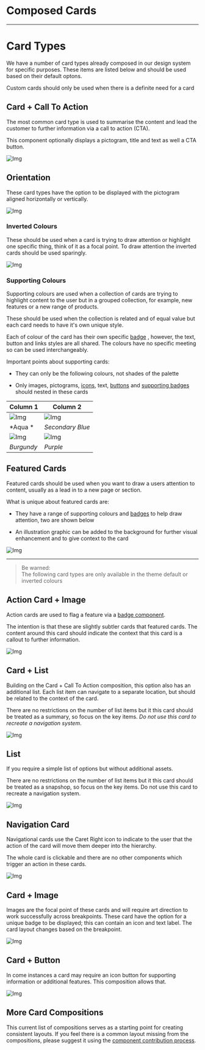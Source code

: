 
# Composed Cards

---

# Card Types

We have a number of card types already composed in our design system for specific purposes. These items are listed below and should be used based on their default optons.

Custom cards should only be used when there is a definite need for a card

## Card + Call To Action

The most common card type is used to summarise the content and lead the customer to further information via a call to action (CTA).

This component optionally displays a pictogram, title and text as well a CTA button.

![Img](https://studio-assets.supernova.io/design-systems/16150/58920837-aa48-460a-8261-9570bf9670b2.jpg?Expires=1980201600&Policy=eyJTdGF0ZW1lbnQiOlt7IlJlc291cmNlIjoiaHR0cHM6Ly9zdHVkaW8tYXNzZXRzLnN1cGVybm92YS5pby9kZXNpZ24tc3lzdGVtcy8xNjE1MC81ODkyMDgzNy1hYTQ4LTQ2MGEtODI2MS05NTcwYmY5NjcwYjIuanBnIiwiQ29uZGl0aW9uIjp7IkRhdGVMZXNzVGhhbiI6eyJBV1M6RXBvY2hUaW1lIjoxOTgwMjAxNjAwfX19XX0_&Signature=Ji9vzVBjEGtxrToSUkjhnjvemkRAYZSEw15wGm9uVdBhByU8qTeGc6HoLv0Jr1IaCPmaCMqN6m5U9mhysUTUsKalXoQjEl951Vx8rgwJexvzsVcpKSiXcF7lLvB7ZHoGzsu0h~LuoNEhgg-yLC1ZkSwwKQ90xgOD59pBY2mAZgYtE17qGu6DCtxSVh3agdEkeihVNPwJkqQj2cDa9F8WOy4Lb7S7FjVwaKrJo2weXCdJwtUEba0CUYfOiLaJ17lB1QE6drXc56-hi~No0AdFJfIkYti6R9CApGYna1h~KoCMB~iigcsBwAPY-I6X0KsgXtcvygvWZa5H4BzS2elsbQ__&Key-Pair-Id=APKAJGK34LCCAUR7N6LA)

## Orientation

These card types have the option to be displayed with the pictogram aligned horizontally or vertically.

![Img](https://studio-assets.supernova.io/design-systems/16150/2f0a5846-bbbd-4580-8cb1-6430b72be259.jpg?Expires=1980201600&Policy=eyJTdGF0ZW1lbnQiOlt7IlJlc291cmNlIjoiaHR0cHM6Ly9zdHVkaW8tYXNzZXRzLnN1cGVybm92YS5pby9kZXNpZ24tc3lzdGVtcy8xNjE1MC8yZjBhNTg0Ni1iYmJkLTQ1ODAtOGNiMS02NDMwYjcyYmUyNTkuanBnIiwiQ29uZGl0aW9uIjp7IkRhdGVMZXNzVGhhbiI6eyJBV1M6RXBvY2hUaW1lIjoxOTgwMjAxNjAwfX19XX0_&Signature=UJF-q4E8qfcJvePo5oQ15FxAwy-WKsP6N017AD34GxTBcgjim1wlPpQDnMfhkmDpGR0IqpfcjCUXaXaFjr4lbMT3dU1PdA3WJB6A-ROLDcos0OPDDOW5LCTOz0SmVk1NNImdMgxI6f4MUykaDLG15vgkR8tcDAATzGH2Gw5XOck8oAG8WU2LYMRLASZcn4TBx3mspxx2xprUI8852UvjbEINIJsPmukrWToeON4JIWSLX-kddmH65SNs~avZDlfAA-Kh2u-ICNLEm7k2iCNvkAbg9b-yGCVLRu5y4~pevzaMbfhRiv2UGFIGaPLf3hnclU7MyKUVDC-VJBRddxB7UA__&Key-Pair-Id=APKAJGK34LCCAUR7N6LA)

### Inverted Colours

These should be used when a card is trying to draw attention or highlight one specific thing, think of it as a focal point. To draw attention the inverted cards should be used sparingly.

![Img](https://studio-assets.supernova.io/design-systems/16150/c9a6342a-0c4d-4b39-b4ec-11f6ad8d1d13.jpg?Expires=1980201600&Policy=eyJTdGF0ZW1lbnQiOlt7IlJlc291cmNlIjoiaHR0cHM6Ly9zdHVkaW8tYXNzZXRzLnN1cGVybm92YS5pby9kZXNpZ24tc3lzdGVtcy8xNjE1MC9jOWE2MzQyYS0wYzRkLTRiMzktYjRlYy0xMWY2YWQ4ZDFkMTMuanBnIiwiQ29uZGl0aW9uIjp7IkRhdGVMZXNzVGhhbiI6eyJBV1M6RXBvY2hUaW1lIjoxOTgwMjAxNjAwfX19XX0_&Signature=OmFWWddMzcWtY7ota398kpJFcNcKkNi0i0NUuSW6mU5fpExAkrtyQ2WfFd3UdUPmPUPFUp0LayFGZbGKTQhr5384e-XC~n4ooxHtRgYVGW3CtJ3hiEDgwIRMk33qEhHZ2BDl7UpHQRUgDa7jn71OKm3pl3INCHhuDOVhT8wiR8jqI2PKWx9~vZMjIARL-Duwfrwyr8zbqDKqfzkjTLBtqgpg66PYl6DGC7V4L~gvi5SkQ1iSHjstSa-b16-f3QGAz2Ew2WdIeR3S~Q5j3352w4yzsmjCcQmO52j7rLjFlB1Ak398tkjBKzTo7Et1oMg5aQRf3Tb~Wr7~8NXsfb1fQg__&Key-Pair-Id=APKAJGK34LCCAUR7N6LA)

### Supporting Colours

Supporting colours are used when a collection of cards are trying to highlight content to the user but in a grouped collection, for example, new features or a new range of products.

These should be used when the collection is related and of equal value but each card needs to have it's own unique style.

Each of colour of the card has their own specific [badge]() , however, the text, button and links styles are all shared. The colours have no specific meeting so can be used interchangeably.

Important points about supporting cards:

- They can only be the following colours, not shades of the palette

- Only images, pictograms, [icons](), text, [buttons]() and [supporting badges]() should nested in these cards

  
| Column 1 | Column 2 |  
| --- | --- |  
| ![Img](https://studio-assets.supernova.io/design-systems/16150/a61d383e-110f-44df-8c72-681c7ee5eac5.jpg?Expires=1980201600&Policy=eyJTdGF0ZW1lbnQiOlt7IlJlc291cmNlIjoiaHR0cHM6Ly9zdHVkaW8tYXNzZXRzLnN1cGVybm92YS5pby9kZXNpZ24tc3lzdGVtcy8xNjE1MC9hNjFkMzgzZS0xMTBmLTQ0ZGYtOGM3Mi02ODFjN2VlNWVhYzUuanBnIiwiQ29uZGl0aW9uIjp7IkRhdGVMZXNzVGhhbiI6eyJBV1M6RXBvY2hUaW1lIjoxOTgwMjAxNjAwfX19XX0_&Signature=IJVjBD1P1hNtPELXgG0Akss6-jmhpB3t5ge~yGR~5ZitiWPKkmTd-ub8jxqlsmUkYSWc106Vvj73UzYjShxRQ0O2bbNF13uy1NglQ~5v75N0dmGA8e4QOZN8BHLFWsOV4I65LGCDU93I1RZf0~a2cUzavtaoYioAuuGD-IP081~s2PmK4ZGHNq9X3UHYOlKgZ2xQNBu7AD2k6kUzVtLWyBLKGiC9e6cwNiWk8ylBSdnMWIzV5F2v74phhz2zjZpNzZDTcACaRCmAjXNms~fkqTiBAZtJPUj-stO~pI4vZFCmoiCXxyZhnERymUqLyMd7xnIBwRk1mfaRd3z51eZR2w__&Key-Pair-Id=APKAJGK34LCCAUR7N6LA)<br> | ![Img](https://studio-assets.supernova.io/design-systems/16150/bdf60de7-d06b-414f-98c2-b4a0f2a0fc47.jpg?Expires=1980201600&Policy=eyJTdGF0ZW1lbnQiOlt7IlJlc291cmNlIjoiaHR0cHM6Ly9zdHVkaW8tYXNzZXRzLnN1cGVybm92YS5pby9kZXNpZ24tc3lzdGVtcy8xNjE1MC9iZGY2MGRlNy1kMDZiLTQxNGYtOThjMi1iNGEwZjJhMGZjNDcuanBnIiwiQ29uZGl0aW9uIjp7IkRhdGVMZXNzVGhhbiI6eyJBV1M6RXBvY2hUaW1lIjoxOTgwMjAxNjAwfX19XX0_&Signature=XochYMIlexUPqJ7d-FaLzI2oQC~SKIrLe1DFm7Hb8xBM3r~80NIVqvs3bC6n~0Mn1iaBEEjmAdcJlzIng3VYLwxQ7xiX69Qqi01OTu7OqXv3ScjFIJFqdpkfGr~ynTqxpuQ7e3USY6uamFmovpipStqK98C5jIDvWoXPcY16UTNu7hxUFU7clIrNr~RdkOE51Lc~mtlcRoREvYrlIwr3yGh3WGWPh5c3glOBDHQRkjJgDWMcfGKYulWgvwHXQuyJ5oVeXqRxi1h3o94irur7-VIPHrXgMk4qjQIjSNhFNfpuv7z42yieU8LGSXfc0sL9wShTmXTJtlWAVlHEeesvQg__&Key-Pair-Id=APKAJGK34LCCAUR7N6LA) |  
| *Aqua * | *Secondary Blue* |  
| ![Img](https://studio-assets.supernova.io/design-systems/16150/614dd683-631e-4d70-a150-fd127bb0bb57.jpg?Expires=1980201600&Policy=eyJTdGF0ZW1lbnQiOlt7IlJlc291cmNlIjoiaHR0cHM6Ly9zdHVkaW8tYXNzZXRzLnN1cGVybm92YS5pby9kZXNpZ24tc3lzdGVtcy8xNjE1MC82MTRkZDY4My02MzFlLTRkNzAtYTE1MC1mZDEyN2JiMGJiNTcuanBnIiwiQ29uZGl0aW9uIjp7IkRhdGVMZXNzVGhhbiI6eyJBV1M6RXBvY2hUaW1lIjoxOTgwMjAxNjAwfX19XX0_&Signature=d5~IlQVcCwLIhypK0~3RURwfht8cMAKBT5tWcQlLYovN8eyQmqGqhrXJ8bRKCcmIrd43BqnseXRi2744Uf4sLQpo2Xm5RDVMExotIk802Isy11UmTFqmpfYcR8KqNXSMyEva4qPJieod3yaFKt5JXojbO-WHgFYowA9McWT~s8FnNZX~edNYYo0EVqkpcXgECF4nCzlKinFtSjPjYEwwuNlsMa0sHW5~PB8bejjrAFUNaRQjlizoVXwgN2yKoRwgUzkjp0PjQ5sKUMfigv3aCFO-3APkBOH8Fdx7ewRZDA7I6goimvsxJOuyeOYC0tZo0JvZWV~fOPPgBoeVvCFdRw__&Key-Pair-Id=APKAJGK34LCCAUR7N6LA) | ![Img](https://studio-assets.supernova.io/design-systems/16150/0f5426a1-fc79-4dd8-afd6-268f680b8646.jpg?Expires=1980201600&Policy=eyJTdGF0ZW1lbnQiOlt7IlJlc291cmNlIjoiaHR0cHM6Ly9zdHVkaW8tYXNzZXRzLnN1cGVybm92YS5pby9kZXNpZ24tc3lzdGVtcy8xNjE1MC8wZjU0MjZhMS1mYzc5LTRkZDgtYWZkNi0yNjhmNjgwYjg2NDYuanBnIiwiQ29uZGl0aW9uIjp7IkRhdGVMZXNzVGhhbiI6eyJBV1M6RXBvY2hUaW1lIjoxOTgwMjAxNjAwfX19XX0_&Signature=Onj~iDZYN9cAH5zsbpEojeZjbrdTNQrtC4t8GQyoa7Lr5SzvXbb0Z8~LXvzYzfq6j4YU2z6533FpPFPun8yoDxQPgjl96ZiHo6QJ03ox70OgRuKskkT7LCD-dmxjIKYl2TP~4xtCIp2LuqXSUrGcex7ltTyXFxkmLei8veNgT-dy9ZBdr1tk74HWrz9qriYIRACX661Ez7oE8Jmp1KC0aXkL~6kEmigVaJnlGFRynlDpOSamxskvAKEGr6DeIjDhr1YpfQnpvO8YIqYVI5GZDEwekmXLI1BQcSG8ekfdxkr9wGpirU~ZgLwZf4K8y1jzf1MFnjCoYEZbKVFqT0gmWA__&Key-Pair-Id=APKAJGK34LCCAUR7N6LA) |  
| *Burgundy* | *Purple* |  


## Featured Cards

Featured cards should be used when you want to draw a users attention to content, usually as a lead in to a new page or section.

What is unique about featured cards are:

- They have a range of supporting colours and [badges]() to help draw attention, two are shown below

- An illustration graphic can be added to the background for further visual enhancement and to give context to the card

![Img](https://studio-assets.supernova.io/design-systems/16150/1f8fc5c4-ba6c-4f5f-bc5d-5ea853b13e21.jpg?Expires=1980201600&Policy=eyJTdGF0ZW1lbnQiOlt7IlJlc291cmNlIjoiaHR0cHM6Ly9zdHVkaW8tYXNzZXRzLnN1cGVybm92YS5pby9kZXNpZ24tc3lzdGVtcy8xNjE1MC8xZjhmYzVjNC1iYTZjLTRmNWYtYmM1ZC01ZWE4NTNiMTNlMjEuanBnIiwiQ29uZGl0aW9uIjp7IkRhdGVMZXNzVGhhbiI6eyJBV1M6RXBvY2hUaW1lIjoxOTgwMjAxNjAwfX19XX0_&Signature=WwMDcg8KQy-jW6xS25NVTSbV-eO9mxZfoyWVuxT7oKahJPMLAhsNYPIt1jHcogizV7MrDbU6MGtSeuvzFKlQD8tRRuUBc36Ue~DEPDaQ0nSdBQvR-T09C8gb8Q4MdQMjd61gStSvoyfkzX5RrAaletzPZLaskKwd~rLCac9sw7I9cZEJN5vADxhLfN7hykPCoJ2aDQAGluR8leGfsJ~YxqKGqRuUweHsQ-7woPICWMxxVj9XIqKd1hwjllnZOHjhfxWxxIkl1tpORdCNdLWl0u~M7mCx0gWr6PoerxXQBl3VHWPrpmVp45ulpN~bsVqzY5j8QSEUUdQ8sDcaEjEpqg__&Key-Pair-Id=APKAJGK34LCCAUR7N6LA)

---

> Be warned:  
> The following card types are only available in the theme default or inverted colours

## Action Card + Image

Action cards are used to flag a feature via a [badge component](). 

The intention is that these are slightly subtler cards that featured cards. The content around this card should indicate the context that this card is a callout to further information. 

![Img](https://studio-assets.supernova.io/design-systems/16150/791d9780-672b-4c35-8bed-a697a7c891c1.jpe?Expires=1980201600&Policy=eyJTdGF0ZW1lbnQiOlt7IlJlc291cmNlIjoiaHR0cHM6Ly9zdHVkaW8tYXNzZXRzLnN1cGVybm92YS5pby9kZXNpZ24tc3lzdGVtcy8xNjE1MC83OTFkOTc4MC02NzJiLTRjMzUtOGJlZC1hNjk3YTdjODkxYzEuanBlIiwiQ29uZGl0aW9uIjp7IkRhdGVMZXNzVGhhbiI6eyJBV1M6RXBvY2hUaW1lIjoxOTgwMjAxNjAwfX19XX0_&Signature=EtQmdQ8d-OgPmNvev7ePpptPt0kFBT2EnEMNBWIZulbnaAvVmKwyXAdCFDsfTwPiup36QZsvC3Hwf5wZT~D7l8aq1QLeIW6lT1O0qXIPgkXVnm1o8kMSygBqJDV3yUYjjAyMv1b3Af4VhTU2INFVy7JePs6meNa0L9H~iU~0zMsFIaz51Ip335bnZ3dAmlpPJjbE5eamUgOWqZEe8A89jK990bkLaKlQyYXAMGd7zSjCTGPaTIRFwdGZUlkH5cNKFU-rZ5ew9qqe8edXx5DDR1ngZwQ9rsCHtLfiIDXLutgogX-6kadhcjn0bQfMF9UsWAR9upg3oLwUXJT3EJaS~Q__&Key-Pair-Id=APKAJGK34LCCAUR7N6LA)

## Card + List

Building on the Card + Call To Action composition, this option also has an additional list. Each list item can navigate to a separate location, but should be related to the context of the card.

There are no restrictions on the number of list items but it this card should be treated as a summary, so focus on the key items. *Do not use this card to recreate a navigation system*. 

![Img](https://studio-assets.supernova.io/design-systems/16150/241544f3-ba5d-4f7f-a723-e6e559997b63.jpg?Expires=1980201600&Policy=eyJTdGF0ZW1lbnQiOlt7IlJlc291cmNlIjoiaHR0cHM6Ly9zdHVkaW8tYXNzZXRzLnN1cGVybm92YS5pby9kZXNpZ24tc3lzdGVtcy8xNjE1MC8yNDE1NDRmMy1iYTVkLTRmN2YtYTcyMy1lNmU1NTk5OTdiNjMuanBnIiwiQ29uZGl0aW9uIjp7IkRhdGVMZXNzVGhhbiI6eyJBV1M6RXBvY2hUaW1lIjoxOTgwMjAxNjAwfX19XX0_&Signature=Xd~wI4NwX4-r0vVxn0yXds1rl6cpRHWOXI073rG8G8hxWTLgLFzUzMWyFweR7zshSx9CvDu4Jqbg0i2VY3qcQ~6C6VtWpRB7vvIPXCIZCKrze5iehnuPn47meDVdMojs81cDoqv3d9PUsuYf18NNcUy-YuCeK~DOjYKhWMJAzlvszNmEFRBKQYZzFCBX1J3l~8bmCIkwp7iNSaGD-bM4yxz3WEfJl8oGlTJGyeTvqiJIcinN1LVoxOV935BUopgsl9F0-4yNAww7zRBfhXMTbHo1bUgDat6oCsR8OxYlZU5pFoncfhKDwszZRzhkmv4ofBoFypkdOOrwLwqjbBtOpg__&Key-Pair-Id=APKAJGK34LCCAUR7N6LA)

## List

If you require a simple list of options but without additional assets.

There are no restrictions on the number of list items but it this card should be treated as a snapshop, so focus on the key items. Do not use this card to recreate a navigation system. 

![Img](https://studio-assets.supernova.io/design-systems/16150/92bd224d-e64f-4089-ab10-e241c60afb9e.jpg?Expires=1980201600&Policy=eyJTdGF0ZW1lbnQiOlt7IlJlc291cmNlIjoiaHR0cHM6Ly9zdHVkaW8tYXNzZXRzLnN1cGVybm92YS5pby9kZXNpZ24tc3lzdGVtcy8xNjE1MC85MmJkMjI0ZC1lNjRmLTQwODktYWIxMC1lMjQxYzYwYWZiOWUuanBnIiwiQ29uZGl0aW9uIjp7IkRhdGVMZXNzVGhhbiI6eyJBV1M6RXBvY2hUaW1lIjoxOTgwMjAxNjAwfX19XX0_&Signature=ifIUvTPttzJS6IjPaeruoS0NLhJUyt06rdMeTo-gVi7EtT6MuvZAiEeTRP~ivftNkgC2uKRCyiDCMWe4VV3DTRT7vWRkPBnzSQtnrYIaWaLuBCj7ZMJEE50qeuEtb2v1nVmKCqpiA0Vl3trj8W0P09gmmDGFXA34d7L2fq4zli48Xs2PYJAfNjLddQFpUfVzsuWfKPc9IGVIJGWTafggDbr2-BKY4kFi8FNGwDEFFSpv2l43-wom3Jlxmzy6Ma~SK3txsUiSEiUdogal0ocFB6WqaUrYezyqUvjxfS0Ni44YhL1wq34jhO1KmeS6Nk1DDUw4IIv81hjZsQJdqouyNw__&Key-Pair-Id=APKAJGK34LCCAUR7N6LA)

## Navigation Card

Navigational cards use the Caret Right icon to indicate to the user that the action of the card will move them deeper into the hierarchy.

The whole card is clickable and there are no other components which trigger an action in these cards.

![Img](https://studio-assets.supernova.io/design-systems/16150/bb410a6c-b546-43d7-981b-84f9d79c0425.jpg?Expires=1980201600&Policy=eyJTdGF0ZW1lbnQiOlt7IlJlc291cmNlIjoiaHR0cHM6Ly9zdHVkaW8tYXNzZXRzLnN1cGVybm92YS5pby9kZXNpZ24tc3lzdGVtcy8xNjE1MC9iYjQxMGE2Yy1iNTQ2LTQzZDctOTgxYi04NGY5ZDc5YzA0MjUuanBnIiwiQ29uZGl0aW9uIjp7IkRhdGVMZXNzVGhhbiI6eyJBV1M6RXBvY2hUaW1lIjoxOTgwMjAxNjAwfX19XX0_&Signature=jotDZIuCbEnjpzRfXh7Ei2cPDFv1HMw7SZtVKhqlHjc4AzgBvCwPr~iqpego2O9IEwBw87egIDz1GW0K-eCiW~gwPQNjwPPG3DL5J8njvNW8jWZAJey9zNxwEXhgDMtnLnledvwUOvpgkZ9bszbxeA-vJFOWj2mib82Sifp34iA~L99hxM9K~LEadbW~CPq7QBtarI4ywmGjafQkhf56Dnp57ahycEV6T5XecENnuOMyyx4QmkIJWDLFiTJTfIbzvPGwURIObWwDEa~LiIULeXEf31JId1dVM1O9upyFFxskA11rXc-ErUpHh07rF~yG5G1jwvMs9FjcHQV9HtB1Yg__&Key-Pair-Id=APKAJGK34LCCAUR7N6LA)

## Card + Image

Images are the focal point of these cards and will require art direction to work successfully across breakpoints. These card have the option for a unique badge to be displayed; this can contain an icon and text label. The card layout changes based on the breakpoint.

![Img](https://studio-assets.supernova.io/design-systems/16150/20601ad2-c875-40ba-9a27-9933875c28a4.jpg?Expires=1980201600&Policy=eyJTdGF0ZW1lbnQiOlt7IlJlc291cmNlIjoiaHR0cHM6Ly9zdHVkaW8tYXNzZXRzLnN1cGVybm92YS5pby9kZXNpZ24tc3lzdGVtcy8xNjE1MC8yMDYwMWFkMi1jODc1LTQwYmEtOWEyNy05OTMzODc1YzI4YTQuanBnIiwiQ29uZGl0aW9uIjp7IkRhdGVMZXNzVGhhbiI6eyJBV1M6RXBvY2hUaW1lIjoxOTgwMjAxNjAwfX19XX0_&Signature=mVn1XgFe262JPOOvWfHtGn2gPW5V3WBQrtxjxpsfJWerzSsjCJDZFueegh4oWqIbNJoH2rlG~U7oJoFhXBhyDekUlgGADpDHtb53K6uP3NMmv99v3dTYlhODNsuRcagYasTZTi-dtImUzCSlmBYDnol1JIsaMkpdxySoZB3NaB0AHx~sWOnZqAx45E8yN373-y~OOQ3SbSQqXk63Rg54fIQYZDaoX4Gdk2VfxDzopdhsR2NhiBQ~c9TS3YqfwTgPNN8JVc4zdiUocrVW8wSol7eAPSehWR0suLGWtq4ir2i2eccDxVcY-mnJU8pAqk8rPyaC~0GRJYo7vJnnxuSO4w__&Key-Pair-Id=APKAJGK34LCCAUR7N6LA)

## Card + Button

In come instances a card may require an icon button for supporting information or additional features. This composition allows that.

![Img](https://studio-assets.supernova.io/design-systems/16150/d668a4a7-8450-4793-bc71-29f3a110a058.jpg?Expires=1980201600&Policy=eyJTdGF0ZW1lbnQiOlt7IlJlc291cmNlIjoiaHR0cHM6Ly9zdHVkaW8tYXNzZXRzLnN1cGVybm92YS5pby9kZXNpZ24tc3lzdGVtcy8xNjE1MC9kNjY4YTRhNy04NDUwLTQ3OTMtYmM3MS0yOWYzYTExMGEwNTguanBnIiwiQ29uZGl0aW9uIjp7IkRhdGVMZXNzVGhhbiI6eyJBV1M6RXBvY2hUaW1lIjoxOTgwMjAxNjAwfX19XX0_&Signature=iTTxwzoODM5i6Br~8KK8D3WFPdEB2CyFkhuAA8IhQnQD3HnqQdNCzDLNBvDM27GV6qCvFVrFMFjEwi8QzybVOdi1tZYoKvcBmNLMngSEEQv90ZZ7ErcQC08-Rv71GQxPWk~3ib9r-kV04kuJxMBimtDe7xg7slyNwHOCSD1rujXg88NFlO-3geCyJsLU8oFcnEQ4Ie8BK-PWG~HtF0c8~bBDyVAQXiZxzsMbD0-z-Dn8ITADBZxU892IH~oVcnxswN8p~ce9dyoLpfXIQdFvWqKd-3POjCFS9jW6Edlq2o6VgHC3U09nL6d5b0ukgWSvZZRmd0OEsF7hB188STGnYA__&Key-Pair-Id=APKAJGK34LCCAUR7N6LA)

## More Card Compositions

This current list of compositions serves as a starting point for creating consistent layouts. If you feel there is a common layout missing from the compositions, please suggest it using the [component contribution process]().